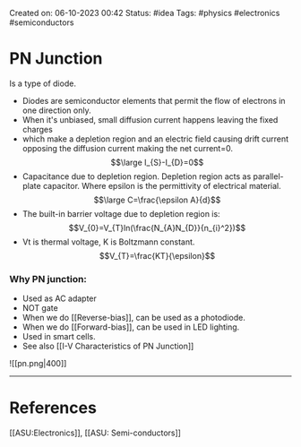Created on: 06-10-2023 00:42
Status: #idea
Tags: #physics #electronics #semiconductors 
# PN Junction
Is a type of diode. 
- Diodes are semiconductor elements that permit the flow of electrons in one direction only. 
- When it's unbiased, small diffusion current happens leaving the fixed charges
- which make a depletion region and an electric field causing drift current opposing the diffusion current making the net current=0. $$\large I_{S}-I_{D}=0$$
- Capacitance due to depletion region. Depletion region acts as parallel-plate capacitor.  Where epsilon is the permittivity of electrical material. $$\large C=\frac{\epsilon A}{d}$$
- The built-in barrier voltage due to depletion region is: $$V_{0}=V_{T}ln(\frac{N_{A}N_{D}}{n_{i}^2})$$
- Vt is thermal voltage, K is Boltzmann constant.$$V_{T}=\frac{KT}{\epsilon}$$
### Why PN junction:
- Used as AC adapter
- NOT gate
- When we do [[Reverse-bias]], can be used as a photodiode.
- When we do [[Forward-bias]], can be used in LED lighting.
- Used in smart cells.
- See also [[I-V Characteristics of PN Junction]]

![[pn.png|400]]


-----------------
# References
[[ASU:Electronics]], [[ASU: Semi-conductors]]